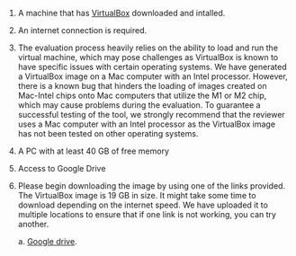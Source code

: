 
1. A machine that has [VirtualBox](https://www.virtualbox.org) downloaded and intalled. 
2. An internet connection is required. 
3. The evaluation process heavily relies on the ability to load and run the virtual machine, which may pose challenges as VirtualBox is known to have specific issues with certain operating systems. We have generated a VirtualBox image on a Mac computer with an Intel processor. However, there is a known bug that hinders the loading of images created on Mac-Intel chips onto Mac computers that utilize the M1 or M2 chip, which may cause problems during the evaluation. To guarantee a successful testing of the tool, we strongly recommend that the reviewer uses a Mac computer with an Intel processor as the VirtualBox image has not been tested on other operating systems.
6. A PC with at least 40 GB of free memory
7. Access to Google Drive
8. Please begin downloading the image by using one of the links provided. The VirtualBox image is 19 GB in size. It might take some time to download depending on the internet speed.
We have uploaded it to multiple locations to ensure that if one link is not working, you can try another. 
    
    a. [Google drive](https://drive.google.com/drive/folders/1X3zqSKwOnVuLm-qeAELszcEw6gYb9flX?usp=sharing). 
